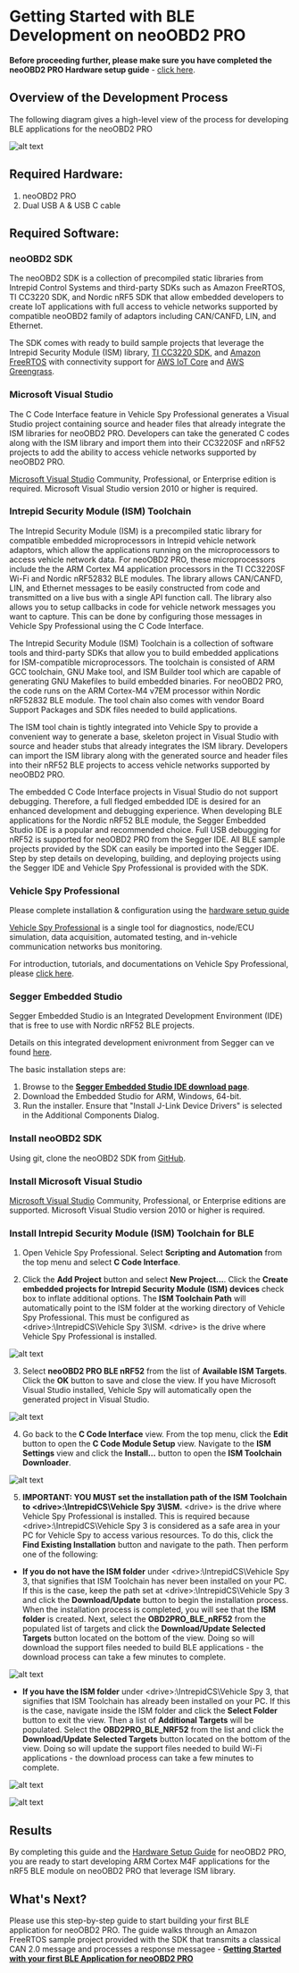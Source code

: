 # Getting Started with BLE Development on neoOBD2 PRO

**Before proceeding further, please make sure you have completed the neoOBD2 PRO Hardware setup guide** - [click here](OBD2PRO_HW_SETUP_GUIDE_BLE.md).


## Overview of the Development Process
The following diagram gives a high-level view of the process for developing BLE applications for the neoOBD2 PRO

![alt text](../images/neoOBD2_BLE_Development_Process.PNG "Overview")

## Required Hardware:

1. neoOBD2 PRO
2. Dual USB A & USB C cable
	
## Required Software:

### neoOBD2 SDK

   The neoOBD2 SDK is a collection of precompiled static libraries from Intrepid Control Systems and third-party SDKs such as Amazon FreeRTOS, TI CC3220 SDK, and Nordic nRF5 SDK that allow embedded developers to create IoT applications with full access to vehicle networks supported by compatible neoOBD2 family of adaptors including CAN/CANFD, LIN, and Ethernet.
    
   The SDK comes with ready to build sample projects that leverage the Intrepid Security Module (ISM) library, [TI CC3220 SDK](http://www.ti.com/tool/simplelink-cc3220-sdk), and [Amazon FreeRTOS](https://aws.amazon.com/freertos/) with connectivity support for [AWS IoT Core](https://aws.amazon.com/iot-core/) and [AWS Greengrass](https://aws.amazon.com/greengrass/).

### Microsoft Visual Studio

   The C Code Interface feature in Vehicle Spy Professional generates a Visual Studio project containing source and header files that already integrate the ISM libraries for neoOBD2 PRO. Developers can take the generated C codes along with the ISM library and import them into their CC3220SF and nRF52 projects to add the ability to access vehicle networks supported by neoOBD2 PRO.

   [Microsoft Visual Studio](https://www.visualstudio.com/downloads/) Community, Professional, or Enterprise edition is required. Microsoft Visual Studio version 2010 or higher is required.

### Intrepid Security Module (ISM) Toolchain

   The Intrepid Security Module (ISM) is a precompiled static library for compatible embedded microprocessors in Intrepid vehicle network adaptors, which allow the applications running on the microprocessors to access vehicle network data. For neoOBD2 PRO, these microprocessors include the the ARM Cortex M4 application processors in the TI CC3220SF Wi-Fi and Nordic nRF52832 BLE modules. The library allows CAN/CANFD, LIN, and Ethernet messages to be easily constructed from code and transmitted on a live bus with a single API function call. The library also allows you to setup callbacks in code for vehicle network messages you want to capture. This can be done by configuring those messages in Vehicle Spy Professional using the C Code Interface.

   The Intrepid Security Module (ISM) Toolchain is a collection of software tools and third-party SDKs that allow you to build embedded applications for ISM-compatible microprocessors. The toolchain is consisted of ARM GCC toolchain, GNU Make tool, and ISM Builder tool which are capable of generating GNU Makefiles to build embedded binaries. For neoOBD2 PRO, the code runs on the ARM Cortex-M4 v7EM processor within Nordic nRF52832 BLE module. The tool chain also comes with vendor Board Support Packages and SDK files needed to build applications.

   The ISM tool chain is tightly integrated into Vehicle Spy to provide a convenient way to generate a base, skeleton project in Visual Studio with source and header stubs that already integrates the ISM library. Developers can import the ISM library along with the generated source and header files into their nRF52 BLE projects to access vehicle networks supported by neoOBD2 PRO.

   The embedded C Code Interface projects in Visual Studio do not support debugging. Therefore, a full fledged embedded IDE is desired for an enhanced development and debugging experience. When developing BLE applications for the Nordic nRF52 BLE module, the Segger Embedded Studio IDE is a popular and recommended choice. Full USB debugging for nRF52 is supported for neoOBD2 PRO from the Segger IDE. All BLE sample projects provided by the SDK can easily be imported into the Segger IDE. Step by step details on developing, building, and deploying projects using the Segger IDE and Vehicle Spy Professional is provided with the SDK.

### Vehicle Spy Professional 

Please complete installation & configuration using the [hardware setup guide](OBD2PRO_HW_SETUP_GUIDE_BLE.md)

   [Vehicle Spy Professional](http://store.intrepidcs.com/Vehicle-Spy-p/vspy-3-pro.htm) is a single tool for diagnostics, node/ECU simulation, data acquisition, automated testing, and in-vehicle communication networks bus monitoring.
    
   For introduction, tutorials, and documentations on Vehicle Spy Professional, please [click here](https://cdn.intrepidcs.net/support/VehicleSpy/vehiclespyhelpdoc.html).

### Segger Embedded Studio

Segger Embedded Studio is an Integrated Development Environment (IDE) that is free to use with Nordic nRF52 BLE projects.

Details on this integrated development enivronment from Segger can ve found [here](https://www.segger.com/downloads/embedded-studio).

The basic installation steps are:
1. Browse to the **[Segger Embedded Studio IDE download page](https://www.segger.com/downloads/embedded-studio)**.
2. Download the Embedded Studio for ARM, Windows, 64-bit. 
3. Run the installer. Ensure that "Install J-Link Device Drivers" is selected in the Additional Components Dialog. 

### Install neoOBD2 SDK

Using git, clone the neoOBD2 SDK from [GitHub](https://github.com/intrepidcs/neoobd2_sdk).

### Install Microsoft Visual Studio

[Microsoft Visual Studio](https://www.visualstudio.com/downloads) Community, Professional, or Enterprise editions are supported. Microsoft Visual Studio version 2010 or higher is required.

### Install Intrepid Security Module (ISM) Toolchain for BLE

1. Open Vehicle Spy Professional. Select **Scripting and Automation** from the top menu and select **C Code Interface**. 

2. Click the **Add Project** button and select **New Project...**. Click the **Create embedded projects for Intrepid Security Module (ISM) devices** check box to inflate additional options. The **ISM Toolchain Path** will automatically point to the ISM folder at the working directory of Vehicle Spy Professional. This must be configured as \<drive>:\IntrepidCS\Vehicle Spy 3\ISM. \<drive> is the drive where Vehicle Spy Professional is installed.

![alt text](../images/7-vspy_new_ccif_proj.PNG "Add new C Code Interface Project for ISM")

3. Select **neoOBD2 PRO BLE nRF52** from the list of **Available ISM Targets**. Click the **OK** button to save and close the view. If you have Microsoft Visual Studio installed, Vehicle Spy will automatically open the generated project in Visual Studio.

![alt text](../images/8-vspy_new_ccif_proj_BLE.PNG "Add new BLE C Code Interface Project for ISM")

4. Go back to the **C Code Interface** view. From the top menu, click the **Edit** button to open the **C Code Module Setup** view. Navigate to the **ISM Settings** view and click the **Install…** button to open the **ISM Toolchain Downloader**. 

![alt text](../images/9-vspy_ccif_ismsettings.PNG "ISM Toolchain Downloader")

5. **IMPORTANT: YOU MUST set the installation path of the ISM Toolchain to \<drive>:\IntrepidCS\Vehicle Spy 3\ISM.** \<drive> is the drive where Vehicle Spy Professional is installed. This is required because \<drive>:\IntrepidCS\Vehicle Spy 3 is considered as a safe area in your PC for Vehicle Spy to access various resources. To do this, click the **Find Existing Installation** button and navigate to the path. Then perform one of the following:

* **If you do not have the ISM folder** under \<drive>:\IntrepidCS\Vehicle Spy 3, that signifies that ISM Toolchain has never been installed on your PC. If this is the case, keep the path set at \<drive>:\IntrepidCS\Vehicle Spy 3 and click the **Download/Update** button to begin the installation process. When the installation process is completed, you will see that the **ISM folder** is created. Next, select the **OBD2PRO_BLE_nRF52** from the populated list of targets and click the **Download/Update Selected Targets** button located on the bottom of the view. Doing so will download the support files needed to build BLE applications - the download process can take a few minutes to complete.

![alt text](../images/11-vspy_ccif_ism_grabber_folder_not_exists.PNG "ISM Toolchain does not exist")

* **If you have the ISM folder** under \<drive>:\IntrepidCS\Vehicle Spy 3, that signifies that ISM Toolchain has already been installed on your PC. If this is the case, navigate inside the ISM folder and click the **Select Folder** button to exit the view. Then a list of **Additional Targets** will be populated. Select the **OBD2PRO_BLE_NRF52** from the list and click the **Download/Update Selected Targets** button located on the bottom of the view. Doing so will update the support files needed to build Wi-Fi applications - the download process can take a few minutes to complete.

![alt text](../images/10-vspy_ccif_ism_grabber_folder_exists.PNG "ISM Toolchain exists")

![alt text](../images/12-vspy_ccif_ism_grabber_folder_not_exists_download.PNG "Download/Update ISM Toolchain")

## Results

By completing this guide and the [Hardware Setup Guide](OBD2PRO_HW_SETUP_GUIDE_BLE.md) for neoOBD2 PRO, you are ready to start developing ARM Cortex M4F applications for the nRF5 BLE module on neoOBD2 PRO that leverage ISM library.

## What's Next?

Please use this step-by-step guide to start building your first BLE application for neoOBD2 PRO. The guide walks through an Amazon FreeRTOS sample project provided with the SDK that transmits a classical CAN 2.0 message and processes a response messagee - **[Getting Started with your first BLE Application for neoOBD2 PRO](OBD2PRO_BLE_DEVELOP_FIRST_IOT_APP_GUIDE.md)**
